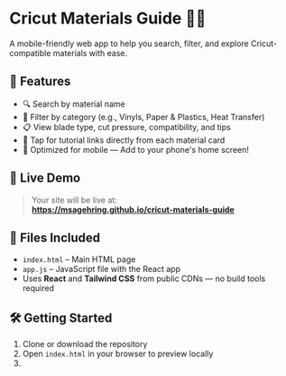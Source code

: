 # Cricut Materials Guide 🧵✨

A mobile-friendly web app to help you search, filter, and explore Cricut-compatible materials with ease.

## 🌟 Features

- 🔍 Search by material name
- 🧩 Filter by category (e.g., Vinyls, Paper & Plastics, Heat Transfer)
- 📋 View blade type, cut pressure, compatibility, and tips
- 🔗 Tap for tutorial links directly from each material card
- 📱 Optimized for mobile — Add to your phone's home screen!

## 🚀 Live Demo

> Your site will be live at:  
**https://msagehring.github.io/cricut-materials-guide**

## 📁 Files Included

- `index.html` – Main HTML page
- `app.js` – JavaScript file with the React app
- Uses **React** and **Tailwind CSS** from public CDNs — no build tools required

## 🛠️ Getting Started

1. Clone or download the repository
2. Open `index.html` in your browser to preview locally
3.
